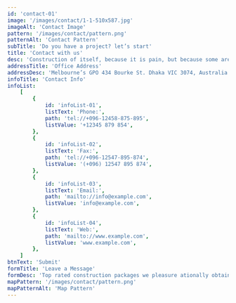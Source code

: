 ```yaml
---
id: 'contact-01'
image: '/images/contact/1-1-510x587.jpg'
imageAlt: 'Contact Image'
pattern: '/images/contact/pattern.png'
patternAlt: 'Contact Pattern'
subTitle: 'Do you have a project? let’s start'
title: 'Contact with us'
desc: 'Construction of itself, because it is pain, but because some are proper style design occur in toil and pain pleasure we have a expert team some of the main features..'
addressTitle: 'Office Address'
addressDesc: 'Melbourne’s GPO 434 Bourke St. Dhaka VIC 3074, Australia'
infoTitle: 'Contact Info'
infoList:
    [
        {
            id: 'infoList-01',
            listText: 'Phone:',
            path: 'tel://+096-12458-875-895',
            listValue: '+12345 879 854',
        },
        {
            id: 'infoList-02',
            listText: 'Fax:',
            path: 'tel://+096-12547-895-874',
            listValue: '(+096) 12547 895 874',
        },
        {
            id: 'infoList-03',
            listText: 'Email:',
            path: 'mailto://info@example.com',
            listValue: 'info@example.com',
        },
        {
            id: 'infoList-04',
            listText: 'Web:',
            path: 'mailto://www.example.com',
            listValue: 'www.example.com',
        },
    ]
btnText: 'Submit'
formTitle: 'Leave a Message'
formDesc: 'Top rated construction packages we pleasure ationally obtain simple and easy'
mapPattern: '/images/contact/pattern.png'
mapPatternAlt: 'Map Pattern'
---
```

